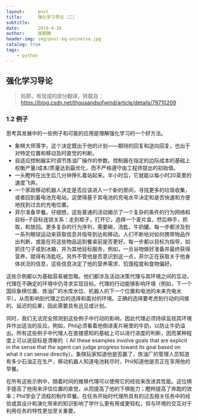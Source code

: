 ```yaml
---
layout:     post
title:      强化学习导论（二）
subtitle:   
date:       2018-4-16
author:     度朝腾
header-img: img/post-bg-universe.jpg
catalog: true
tags:
    - python
---
```


## 强化学习导论

> 妈耶，有现成的部分翻译，转载自：https://blog.csdn.net/thousandsofwind/article/details/79710209

### 1.2 例子

思考其发展中的一些例子和可能的应用是理解强化学习的一个好方法。

- 象棋大师落字。这个决定既出于他的计划——期待的回复和逆向回复，也出于对特定位置和移动及时直觉的判断。
- 自适应控制器实时调节炼油厂操作的参数。控制器在指定的边际成本的基础上权衡产量/成本/质量达到最优化，而不严格遵守由工程师提出的初始值。
- 一头瞪羚在出生后几分钟挣扎着站起来。半小时后，它就能以每小时20英里的速度飞奔。
- 一个家政移动机器人决定是否应该进入一个新的房间，寻找更多的垃圾收集，或者回到蓄电池充电站。这使得基于其电池的充电水平决定和是否快速和方便地找到过去的充电位置。
- 菲尔准备早餐。仔细想，这些普通的活动揭示了一个复杂的条件的行为网络和目标–子目标连锁关系：走到柜子，打开它，选择一个麦片盒，然后伸手，抓取，和放回。更多复杂的行为序列，需要碗，汤匙，牛奶罐。每一步都涉及到一系列眼球运动来获取信息并指导到达和移动。人们不断地对如何携带物品作出判断，或是在将这些物品运到餐桌前是否更好。每一步都以目标为指导，如抓住勺子或到冰箱，并为其他目标服务，例如，一旦谷物做好准备并最终获得营养，就得有汤匙吃。另外不管他是否意识到这一点，菲尔正在获取关于他身体状况的信息，这些信息决定了他的营养需求、饥饿程度和食物偏好。

​    这些示例都以为基础容易被忽略。他们都涉及活动决策代理与其环境之间的互动，代理在不确定的环境中仍寻求实现目标。代理的行动能够影响环境（例如，下一个国际象棋位置、炼油厂的水库水位、机器人的下一个位置和电池的未来充电水平），从而影响到代理之后的选择和面对的环境。正确的选择要考虑到行动的间接的、延迟的后果，因此需要具有远见或计划。

​    同时，我们无法完全预测到这些例子中行动的影响，因此代理必须持续监视其环境并作出适当的反应。例如，Phil必须看着他倒进麦片碗里的牛奶，以防止牛奶溢出。所有这些例子中代理人在直接感知的基础上可以进行进度的判断，因而某种程度上可以说目标是清晰的（ All these examples involve goals that are explicit in the sense that the agent can judge progress toward its goal based on what it can sense directly）。象棋玩家知道他是否赢了，炼油厂的管理人员知道有多少石油正在生产，移动机器人知道电池耗尽时，Phil知道他是否正在享用他的早餐。

​    在所有这些示例中，随着时间的推移代理可以使用它的经验来改进其性能。这位棋手提高了他用来评估位置的直觉，从而提高了他的下棋能力；瞪羚提高了奔跑的效率；Phil学会了流程的制作早餐。在任务开始时代理所具有的过去相关任务中的经验或其设计和演化带来的知识影响了学什么更有用或更轻松，但与环境的交互对于利用任务的特性更加至关重要。